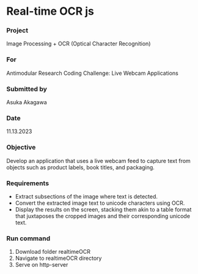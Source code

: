 # Real-time OCR js

### Project 
Image Processing + OCR (Optical Character Recognition)

### For
Antimodular Research Coding Challenge: Live Webcam Applications

### Submitted by
Asuka Akagawa 

### Date 
11.13.2023

### Objective
Develop an application that uses a live webcam feed to capture text from objects such as product labels, book titles, and packaging.

### Requirements
- Extract subsections of the image where text is detected.
- Convert the extracted image text to unicode characters using OCR.
- Display the results on the screen, stacking them akin to a table format that juxtaposes the cropped images and their corresponding unicode text.

### Run command
1. Download folder realtimeOCR
2. Navigate to realtimeOCR directory
3. Serve on http-server 
